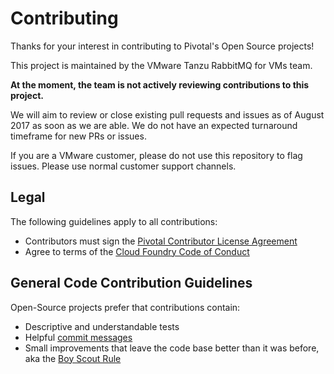 # Contributing

Thanks for your interest in contributing to Pivotal's Open Source projects!

This project is maintained by the VMware Tanzu RabbitMQ for VMs team.

**At the moment, the team is not actively reviewing contributions to this project.**

We will aim to review or close existing pull requests and issues as of August 2017 as soon as we are able.
We do not have an expected turnaround timeframe for new PRs or issues.

If you are a VMware customer, please do not use this repository to flag issues. Please use normal customer support channels.

## Legal

The following guidelines apply to all contributions:

- Contributors must sign the [Pivotal Contributor License Agreement](https://cla.pivotal.io/sign/pivotal)
- Agree to terms of the [Cloud Foundry Code of Conduct](https://www.cloudfoundry.org/code-of-conduct/)

## General Code Contribution Guidelines

Open-Source projects prefer that contributions contain:

- Descriptive and understandable tests
- Helpful [commit messages](http://tbaggery.com/2008/04/19/a-note-about-git-commit-messages.html)
- Small improvements that leave the code base better than it was before, aka the [Boy Scout
  Rule](http://programmer.97things.oreilly.com/wiki/index.php/The_Boy_Scout_Rule)
